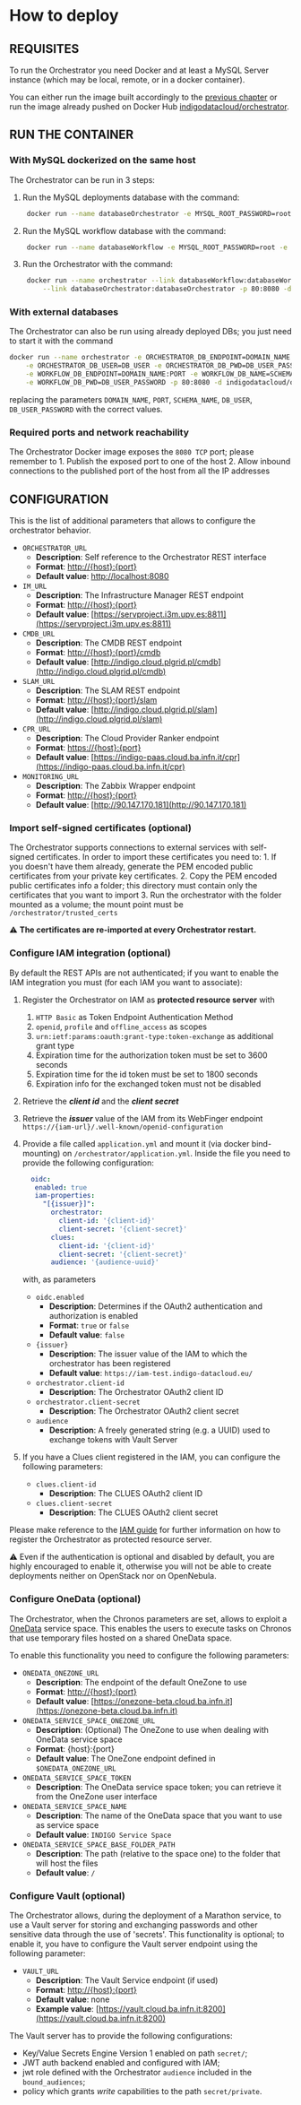 # How to deploy

## REQUISITES

To run the Orchestrator you need Docker and at least a MySQL Server instance \(which may be local, remote, or in a docker container\).

You can either run the image built accordingly to the [previous chapter](how_to_build.md) or run the image already pushed on Docker Hub [indigodatacloud/orchestrator](https://hub.docker.com/r/indigodatacloud/orchestrator/).

## RUN THE CONTAINER

### With MySQL dockerized on the same host

The Orchestrator can be run in 3 steps:

1. Run the MySQL deployments database with the command:

   ```bash
    docker run --name databaseOrchestrator -e MYSQL_ROOT_PASSWORD=root -e MYSQL_DATABASE=orchestrator -d mysql:5.7
   ```

2. Run the MySQL workflow database with the command:

   ```bash
    docker run --name databaseWorkflow -e MYSQL_ROOT_PASSWORD=root -e MYSQL_DATABASE=workflow -d mysql:5.7
   ```

3. Run the Orchestrator with the command:

   ```bash
    docker run --name orchestrator --link databaseWorkflow:databaseWorkflow \
        --link databaseOrchestrator:databaseOrchestrator -p 80:8080 -d indigodatacloud/orchestrator
   ```

### With external databases

The Orchestrator can also be run using already deployed DBs; you just need to start it with the command

```bash
docker run --name orchestrator -e ORCHESTRATOR_DB_ENDPOINT=DOMAIN_NAME:PORT -e ORCHESTRATOR_DB_NAME=SCHEMA_NAME \
    -e ORCHESTRATOR_DB_USER=DB_USER -e ORCHESTRATOR_DB_PWD=DB_USER_PASSWORD  \
    -e WORKFLOW_DB_ENDPOINT=DOMAIN_NAME:PORT -e WORKFLOW_DB_NAME=SCHEMA_NAME -e WORKFLOW_DB_USER=DB_USER \
    -e WORKFLOW_DB_PWD=DB_USER_PASSWORD -p 80:8080 -d indigodatacloud/orchestrator
```

replacing the parameters `DOMAIN_NAME`, `PORT`, `SCHEMA_NAME`, `DB_USER`, `DB_USER_PASSWORD` with the correct values.

### Required ports and network reachability

The Orchestrator Docker image exposes the `8080 TCP` port; please remember to 1. Publish the exposed port to one of the host 2. Allow inbound connections to the published port of the host from all the IP addresses

## CONFIGURATION

This is the list of additional parameters that allows to configure the orchestrator behavior.

* `ORCHESTRATOR_URL`
  * **Description**: Self reference to the Orchestrator REST interface
  * **Format**: [http://{host}:{port}](http://{host}:{port})
  * **Default value**: [http://localhost:8080](http://localhost:8080)
* `IM_URL`
  * **Description**: The Infrastructure Manager REST endpoint
  * **Format**: [http://{host}:{port}](http://{host}:{port})
  * **Default value**: [https://servproject.i3m.upv.es:8811](https://servproject.i3m.upv.es:8811)
* `CMDB_URL`
  * **Description**: The CMDB REST endpoint
  * **Format**: [http://{host}:{port}/cmdb](http://{host}:{port}/cmdb)
  * **Default value**: [http://indigo.cloud.plgrid.pl/cmdb](http://indigo.cloud.plgrid.pl/cmdb)
* `SLAM_URL`
  * **Description**: The SLAM REST endpoint
  * **Format**: [http://{host}:{port}/slam](http://{host}:{port}/slam)
  * **Default value**: [http://indigo.cloud.plgrid.pl/slam](http://indigo.cloud.plgrid.pl/slam)
* `CPR_URL`
  * **Description**: The Cloud Provider Ranker endpoint
  * **Format**: [https://{host}:{port}](https://{host}:{port})
  * **Default value**: [https://indigo-paas.cloud.ba.infn.it/cpr](https://indigo-paas.cloud.ba.infn.it/cpr)
* `MONITORING_URL`
  * **Description**: The Zabbix Wrapper endpoint
  * **Format**: [http://{host}:{port}](http://{host}:{port})
  * **Default value**: [http://90.147.170.181](http://90.147.170.181)

### Import self-signed certificates \(optional\)

The Orchestrator supports connections to external services with self-signed certificates. In order to import these certificates you need to: 1. If you doesn't have them already, generate the PEM encoded public certificates from your private key certificates. 2. Copy the PEM encoded public certificates info a folder; this directory must contain only the certificates that you want to import 3. Run the orchestrator with the folder mounted as a volume; the mount point must be `/orchestrator/trusted_certs`

:warning: **The certificates are re-imported at every Orchestrator restart.**

### Configure IAM integration \(optional\)

By default the REST APIs are not authenticated; if you want to enable the IAM integration you must \(for each IAM you want to associate\):

1. Register the Orchestrator on IAM as **protected resource server** with
   1. `HTTP Basic` as Token Endpoint Authentication Method
   2. `openid`, `profile` and `offline_access` as scopes
   3. `urn:ietf:params:oauth:grant-type:token-exchange` as additional grant type
   4. Expiration time for the authorization token must be set to 3600 seconds
   5. Expiration time for the id token must be set to 1800 seconds
   6. Expiration info for the exchanged token must not be disabled
2. Retrieve the _**client id**_ and the _**client secret**_
3. Retrieve the _**issuer**_ value of the IAM from its WebFinger endpoint `https://{iam-url}/.well-known/openid-configuration`
4. Provide a file called `application.yml` and mount it \(via docker bind-mounting\) on `/orchestrator/application.yml`. Inside the file you need to provide the following configuration:

   ```yaml
     oidc:
      enabled: true
      iam-properties:
        "[{issuer}]":
          orchestrator:
            client-id: '{client-id}'
            client-secret: '{client-secret}'
          clues:
            client-id: '{client-id}'
            client-secret: '{client-secret}'
          audience: '{audience-uuid}'
   ```

   with, as parameters

   * `oidc.enabled`
     * **Description**: Determines if the OAuth2 authentication and authorization is enabled
     * **Format**: `true` or `false`
     * **Default value**: `false`
   * `{issuer}`
     * **Description**: The issuer value of the IAM to which the orchestrator has been registered
     * **Default value**: `https://iam-test.indigo-datacloud.eu/`
   * `orchestrator.client-id`
     * **Description**: The Orchestrator OAuth2 client ID
   * `orchestrator.client-secret`
     * **Description**: The Orchestrator OAuth2 client secret
   * `audience`
     * **Description**: A freely generated string \(e.g. a UUID\) used to exchange tokens with Vault Server

5. If you have a Clues client registered in the IAM, you can configure the following parameters:
   * `clues.client-id`
     * **Description**: The CLUES OAuth2 client ID
   * `clues.client-secret`
     * **Description**: The CLUES OAuth2 client secret

Please make reference to the [IAM guide](https://indigo-dc.gitbooks.io/iam/content) for further information on how to register the Orchestrator as protected resource server.

:warning: Even if the authentication is optional and disabled by default, you are highly encouraged to enable it, otherwise you will not be able to create deployments neither on OpenStack nor on OpenNebula.

### Configure OneData \(optional\)

The Orchestrator, when the Chronos parameters are set, allows to exploit a [OneData](https://onedata.org/) service space. This enables the users to execute tasks on Chronos that use temporary files hosted on a shared OneData space.

To enable this functionality you need to configure the following parameters:

* `ONEDATA_ONEZONE_URL`
  * **Description**: The endpoint of the default OneZone to use
  * **Format**: [http://{host}:{port}](http://{host}:{port})
  * **Default value**: [https://onezone-beta.cloud.ba.infn.it](https://onezone-beta.cloud.ba.infn.it)
* `ONEDATA_SERVICE_SPACE_ONEZONE_URL`
  * **Description**: \(Optional\) The OneZone to use when dealing with OneData service space
  * **Format**: {host}:{port}
  * **Default value**: The OneZone endpoint defined in `$ONEDATA_ONEZONE_URL`
* `ONEDATA_SERVICE_SPACE_TOKEN`
  * **Description**: The OneData service space token; you can retrieve it from the OneZone user interface
* `ONEDATA_SERVICE_SPACE_NAME`
  * **Description**: The name of the OneData space that you want to use as service space
  * **Default value**: `INDIGO Service Space`
* `ONEDATA_SERVICE_SPACE_BASE_FOLDER_PATH`
  * **Description**: The path \(relative to the space one\) to the folder that will host the files
  * **Default value**: `/`

### Configure Vault \(optional\)

The Orchestrator allows, during the deployment of a Marathon service, to use a Vault server for storing and exchanging passwords and other sensitive data through the use of 'secrets'. This functionality is optional; to enable it, you have to configure the Vault server endpoint using the following parameter:

* `VAULT_URL`
  * **Description**: The Vault Service endpoint \(if used\)
  * **Format**: [http://{host}:{port}](http://{host}:{port})
  * **Default value**: none
  * **Example value**: [https://vault.cloud.ba.infn.it:8200](https://vault.cloud.ba.infn.it:8200)

The Vault server has to provide the following configurations:

* Key/Value Secrets Engine Version 1 enabled on path `secret/`;
* JWT auth backend enabled and configured with IAM;
* jwt role defined with the Orchestrator `audience` included in the `bound_audiences`;
* policy which grants _write_ capabilities to the path `secret/private`.

